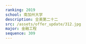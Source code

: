```yaml
---
ranking: 2019
school: 南加州大学
description: 全美第二十二
src: /assets/offer_update/312.jpg
major: 金融工程
sequence: 309
---
```


